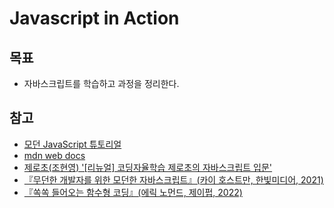 # Javascript in Action

## 목표

- 자바스크립트를 학습하고 과정을 정리한다.

## 참고

- [모던 JavaScript 튜토리얼](https://ko.javascript.info/)
- [mdn web docs](https://developer.mozilla.org/ko/docs/Web/JavaScript)
- [제로초(조현영) '[리뉴얼] 코딩자율학습 제로초의 자바스크립트 입문'](https://inf.run/Ewd6n)
- [『무던한 개발자를 위한 모던한 자바스크립트』(카이 호스트만, 한빛미디어, 2021)](https://product.kyobobook.co.kr/detail/S000001810463)
- [『쏙쏙 들어오는 함수형 코딩』(에릭 노먼드, 제이펍, 2022)](https://product.kyobobook.co.kr/detail/S000001952246)

